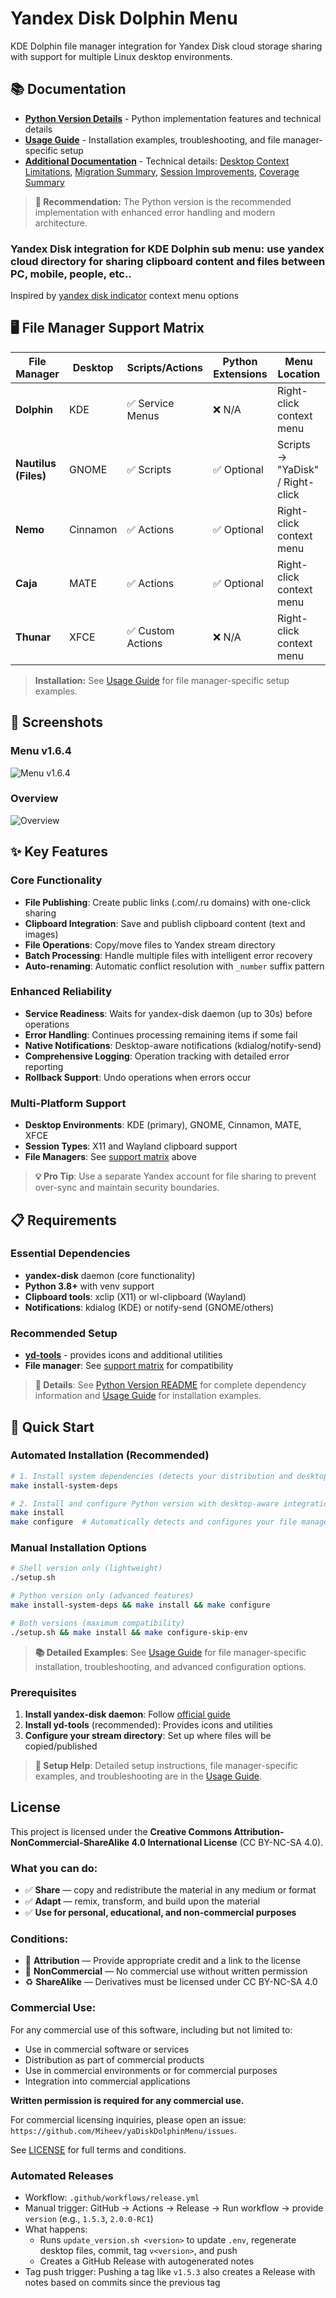 # Yandex Disk Dolphin Menu

KDE Dolphin file manager integration for Yandex Disk cloud storage sharing with support for multiple Linux desktop environments.

## 📚 Documentation

- **[Python Version Details](doc/README_Python.md)** - Python implementation features and technical details
- **[Usage Guide](doc/USAGE_GUIDE.md)** - Installation examples, troubleshooting, and file manager-specific setup
- **[Additional Documentation](doc/additional/)** - Technical details: [Desktop Context Limitations](doc/additional/DESKTOP_CONTEXT_LIMITATIONS.md), [Migration Summary](doc/additional/MIGRATION_SUMMARY.md), [Session Improvements](doc/additional/SESSION_IMPROVEMENTS.md), [Coverage Summary](doc/additional/COVERAGE_SUMMARY.md)

> **📌 Recommendation:** The Python version is the recommended implementation with enhanced error handling and modern architecture.
### Yandex Disk integration for KDE Dolphin sub menu: use yandex cloud directory for sharing clipboard content and files between PC, mobile, people, etc..

Inspired by [yandex disk indicator](https://github.com/slytomcat/yandex-disk-indicator/wiki/Yandex-disk-indicator) context menu options

## 🖥️ File Manager Support Matrix

| File Manager | Desktop | Scripts/Actions | Python Extensions | Menu Location |
|-------------|---------|-----------------|-------------------|---------------|
| **Dolphin** | KDE | ✅ Service Menus | ❌ N/A | Right-click context menu |
| **Nautilus (Files)** | GNOME | ✅ Scripts | ✅ Optional | Scripts → "YaDisk" / Right-click |
| **Nemo** | Cinnamon | ✅ Actions | ✅ Optional | Right-click context menu |
| **Caja** | MATE | ✅ Actions | ✅ Optional | Right-click context menu |
| **Thunar** | XFCE | ✅ Custom Actions | ❌ N/A | Right-click context menu |

> **Installation:** See [Usage Guide](doc/USAGE_GUIDE.md) for file manager-specific setup examples.

## 📸 Screenshots

### Menu v1.6.4
![Menu v1.6.4](https://raw.githubusercontent.com/Miheev/yaDiskDolphinMenu/main/doc/menu-v1.6.4-42.png)

### Overview
![Overview](https://raw.githubusercontent.com/Miheev/yaDiskDolphinMenu/main/doc/main-mix.png)

## ✨ Key Features

### Core Functionality
- **File Publishing**: Create public links (.com/.ru domains) with one-click sharing
- **Clipboard Integration**: Save and publish clipboard content (text and images)
- **File Operations**: Copy/move files to Yandex stream directory
- **Batch Processing**: Handle multiple files with intelligent error recovery
- **Auto-renaming**: Automatic conflict resolution with `_number` suffix pattern

### Enhanced Reliability
- **Service Readiness**: Waits for yandex-disk daemon (up to 30s) before operations
- **Error Handling**: Continues processing remaining items if some fail
- **Native Notifications**: Desktop-aware notifications (kdialog/notify-send)
- **Comprehensive Logging**: Operation tracking with detailed error reporting
- **Rollback Support**: Undo operations when errors occur

### Multi-Platform Support
- **Desktop Environments**: KDE (primary), GNOME, Cinnamon, MATE, XFCE
- **Session Types**: X11 and Wayland clipboard support
- **File Managers**: See [support matrix](#🖥️-file-manager-support-matrix) above

> **💡 Pro Tip**: Use a separate Yandex account for file sharing to prevent over-sync and maintain security boundaries.


## 📋 Requirements

### Essential Dependencies
- **yandex-disk** daemon (core functionality)
- **Python 3.8+** with venv support
- **Clipboard tools**: xclip (X11) or wl-clipboard (Wayland)
- **Notifications**: kdialog (KDE) or notify-send (GNOME/others)

### Recommended Setup
- **[yd-tools](https://github.com/slytomcat/yandex-disk-indicator)** - provides icons and additional utilities
- **File manager**: See [support matrix](#🖥️-file-manager-support-matrix) for compatibility

> **📖 Details**: See [Python Version README](doc/README_Python.md) for complete dependency information and [Usage Guide](doc/USAGE_GUIDE.md) for installation examples.


## 🚀 Quick Start

### Automated Installation (Recommended)
```bash
# 1. Install system dependencies (detects your distribution and desktop)
make install-system-deps

# 2. Install and configure Python version with desktop-aware integration
make install
make configure  # Automatically detects and configures your file manager
```

### Manual Installation Options
```bash
# Shell version only (lightweight)
./setup.sh

# Python version only (advanced features)
make install-system-deps && make install && make configure

# Both versions (maximum compatibility)
./setup.sh && make install && make configure-skip-env
```

> **📚 Detailed Examples**: See [Usage Guide](doc/USAGE_GUIDE.md) for file manager-specific installation, troubleshooting, and advanced configuration options.

### Prerequisites
1. **Install yandex-disk daemon**: Follow [official guide](https://yandex.com/support/disk-desktop-linux/)
2. **Install yd-tools** (recommended): Provides icons and utilities
3. **Configure your stream directory**: Set up where files will be copied/published

> **🔧 Setup Help**: Detailed setup instructions, file manager-specific examples, and troubleshooting are in the [Usage Guide](doc/USAGE_GUIDE.md).

## License

This project is licensed under the **Creative Commons Attribution-NonCommercial-ShareAlike 4.0 International License** (CC BY-NC-SA 4.0).

### What you can do:
- ✅ **Share** — copy and redistribute the material in any medium or format
- ✅ **Adapt** — remix, transform, and build upon the material
- ✅ **Use for personal, educational, and non-commercial purposes**

### Conditions:
- 🔗 **Attribution** — Provide appropriate credit and a link to the license
- 🚫 **NonCommercial** — No commercial use without written permission
- ♻️ **ShareAlike** — Derivatives must be licensed under CC BY-NC-SA 4.0

### Commercial Use:
For any commercial use of this software, including but not limited to:
- Use in commercial software or services
- Distribution as part of commercial products  
- Use in commercial environments or for commercial purposes
- Integration into commercial applications

**Written permission is required for any commercial use.**

For commercial licensing inquiries, please open an issue: `https://github.com/Miheev/yaDiskDolphinMenu/issues`.

See [LICENSE](LICENSE) for full terms and conditions.

### Automated Releases

- Workflow: `.github/workflows/release.yml`
- Manual trigger: GitHub → Actions → Release → Run workflow → provide `version` (e.g., `1.5.3`, `2.0.0-RC1`)
- What happens:
  - Runs `update_version.sh <version>` to update `.env`, regenerate desktop files, commit, tag `v<version>`, and push
  - Creates a GitHub Release with autogenerated notes
- Tag push trigger: Pushing a tag like `v1.5.3` also creates a Release with notes based on commits since the previous tag
